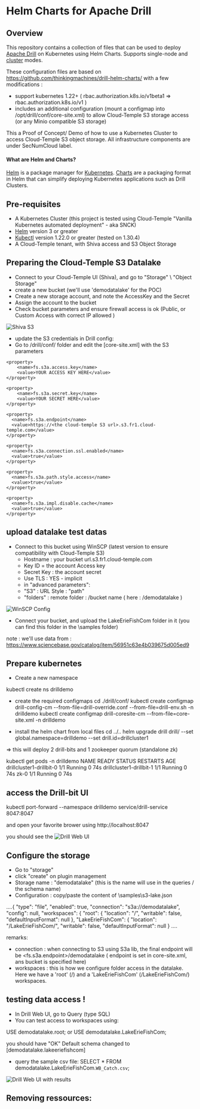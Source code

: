 # Helm Charts for Apache Drill

## Overview
This repository contains a collection of files that can be used to deploy [Apache Drill](http://drill.apache.org/) on Kubernetes using Helm Charts. Supports single-node and [cluster](http://drill.apache.org/docs/installing-drill-in-distributed-mode/) modes.

These configuration files are based on https://github.com/thinkingmachines/drill-helm-charts/
with a few modifications :
- support kubernetes 1.22+ ( rbac.authorization.k8s.io/v1beta1 => rbac.authorization.k8s.io/v1 )
- includes an additional configuration (mount a configmap into /opt/drill/conf/core-site.xml) to allow Cloud-Temple S3 storage access (or any Minio compatible S3 storage)


This a Proof of Concept/ Demo of how to use a Kubernetes Cluster to access Cloud-Temple S3 object storage.
All infrastructure components are under SecNumCloud label.


#### What are Helm and Charts?
[Helm](https://helm.sh/) is a package manager for [Kubernetes](https://kubernetes.io/). [Charts](https://helm.sh/docs/topics/charts/) are a packaging format in Helm that can simplify deploying Kubernetes applications such as Drill Clusters.

## Pre-requisites

- A Kubernetes Cluster (this project is tested using Cloud-Temple "Vanilla Kubernetes automated deployment" - aka SNCK)
- [Helm](https://github.com/helm/helm#install) version 3 or greater
- [Kubectl](https://kubernetes.io/docs/tasks/tools/install-kubectl/) version 1.22.0 or greater (tested on 1.30.4)
- A Cloud-Temple tenant, with Shiva access and S3 Object Storage


## Preparing the Cloud-Temple S3 Datalake

- Connect to your Cloud-Temple UI (Shiva), and go to "Storage" \ "Object Storage"
- create a new bucket (we'll use 'demodatalake' for the POC)
- Create a new storage account, and note the AccessKey and the Secret
- Assign the account to the bucket
- Check bucket parameters and ensure firewall access is ok (Public, or Custom Access with correct IP allowed )

![Shiva S3](docs/images/shivas3.png)

- update the S3 credentials in Drill config:
- Go to /drill/conf/ folder and edit the [core-site.xml] with the S3 parameters

<configuration>

    <property>
        <name>fs.s3a.access.key</name>
        <value>YOUR ACCESS KEY HERE</value>
    </property>

    <property>
        <name>fs.s3a.secret.key</name>
        <value>YOUR SECRET HERE</value>
    </property>

    <property>
      <name>fs.s3a.endpoint</name>
      <value>https://<the cloud-temple S3 url>.s3.fr1.cloud-temple.com</value>
    </property>

    <property>
      <name>fs.s3a.connection.ssl.enabled</name>
      <value>true</value>
    </property>

    <property>
      <name>fs.s3a.path.style.access</name>
      <value>true</value>
    </property>

    <property>
      <name>fs.s3a.impl.disable.cache</name>
      <value>true</value>
    </property>

</configuration>


## upload datalake test datas

- Connect to this bucket using WinSCP (latest version to ensure compatibility with Cloud-Temple S3)
  - Hostname : your bucket url.s3.fr1.cloud-temple.com
  - Key ID = the account Access key
  - Secret Key : the account secret
  - Use TLS : YES - implicit
  - in "advanced parameters":
  - "S3" : URL Style : "path"
  - "folders" : remote folder : /bucket name   ( here : /demodatalake  )

![WinSCP Config](docs/images/winscp.png)

- Connect your bucket, and upload the LakeErieFishCom folder in it (you can find this folder in the \samples folder)

note : we'll use data from : https://www.sciencebase.gov/catalog/item/56951c63e4b039675d005ed9


## Prepare kubernetes

- Create a new namespace

kubectl create ns drilldemo

- create the required configmaps
cd ./drill/conf/
kubectl create configmap drill-config-cm --from-file=drill-override.conf --from-file=drill-env.sh -n drilldemo
kubectl create configmap drill-coresite-cm --from-file=core-site.xml  -n drilldemo

- install the helm chart from local files
cd ../..
helm upgrade drill drill/ --set global.namespace=drilldemo --set drill.id=drillcluster1


=> this will deploy 2 drill-bits and 1 zookeeper quorum (standalone zk)

kubectl get pods -n drilldemo
NAME                       READY   STATUS    RESTARTS   AGE
drillcluster1-drillbit-0   1/1     Running   0          74s
drillcluster1-drillbit-1   1/1     Running   0          74s
zk-0                       1/1     Running   0          74s


## access the Drill-bit UI

kubectl port-forward --namespace drilldemo service/drill-service 8047:8047

and open your favorite brower using http://localhost:8047

you should see the ![Drill Web UI](docs/images/drillui.png)


## Configure the storage

- Go to "storage"
- click "create" on plugin management
- Storage name : "demodatalake" (this is the name will use in the queries / the schema name)
- Configuration : copy/paste the content of \samples\s3-lake.json

....{
    "type": "file",
    "enabled": true,
    "connection": "s3a://demodatalake",
    "config": null,
    "workspaces": {
      "root": {
        "location": "/",
        "writable": false,
        "defaultInputFormat": null
      },
      "LakeErieFishCom": {
        "location": "/LakeErieFishCom/",
        "writable": false,
        "defaultInputFormat": null
      }
....

remarks:
- connection : when connecting to S3 using S3a lib, the final endpoint will be <fs.s3a.endpoint>/demodatalake   ( endpoint is set in core-site.xml, ans bucket is specified here)
- workspaces : this is how we configure folder access in the datalake. Here we have a 'root' (/) and a 'LakeErieFishCom' (/LakeErieFishCom/) workspaces.

## testing data access !
- In Drill Web UI, go to Query (type SQL)
- You can test access to workspaces using:

USE demodatalake.root;
or
USE demodatalake.LakeErieFishCom;

you should have "OK" Default schema changed to [demodatalake.lakeeriefishcom]


- query the sample csv file:
SELECT * FROM demodatalake.LakeErieFishCom.`WB_Catch.csv`;

![Drill Web UI with results](docs/images/sqlquery.png)

## Removing ressources:
